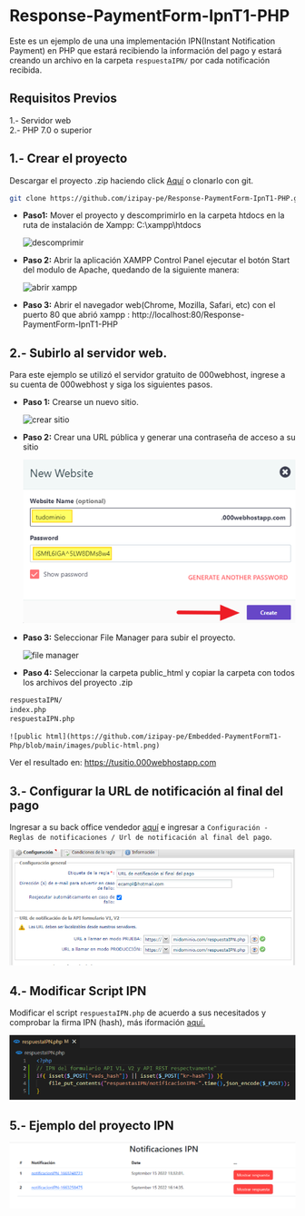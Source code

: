 ﻿# Response-PaymentForm-IpnT1-PHP

Este es un ejemplo de una una implementación IPN(Instant Notification Payment) en PHP que estará recibiendo la información del pago y estará creando un archivo en la carpeta `respuestaIPN/` por cada notificación recibida. 

<!-- * Realizar una compra de prueba [Formulario de pago](). Ejemplo de código aquí. -->
<!-- * Verificar respuesta de pago por la IPN [Notificación de pago](https://app-izipay.000webhostapp.com/ipn/) -->

## Requisitos Previos

1.- Servidor web  
2.- PHP 7.0 o superior

## 1.- Crear el proyecto
Descargar el proyecto .zip haciendo click [Aquí](https://github.com/izipay-pe/Response-PaymentForm-IpnT1-PHP/archive/refs/heads/main.zip) o clonarlo con git.  
```sh
git clone https://github.com/izipay-pe/Response-PaymentForm-IpnT1-PHP.git
``` 

* **Paso1:** Mover el proyecto y descomprimirlo en la carpeta htdocs en la ruta de instalación de Xampp: C:\xampp\htdocs

    ![descomprimir](https://github.com/izipay-pe/Redirect-PaymentFormT2-PHP/blob/main/views/images/captura1.png)

* **Paso 2:** Abrir la aplicación XAMPP Control Panel ejecutar el botón Start del modulo de Apache, quedando de la siguiente manera:

    ![abrir xampp](https://github.com/izipay-pe/Redirect-PaymentFormT2-PHP/blob/main/views/images/captura2.png)

* **Paso 3:** Abrir el navegador web(Chrome, Mozilla, Safari, etc) con el puerto 80 que abrió xampp : http://localhost:80/Response-PaymentForm-IpnT1-PHP

## 2.- Subirlo al servidor web.
Para este ejemplo se utilizó el servidor gratuito de 000webhost, ingrese a su cuenta de 000webhost y siga los siguientes pasos.

* **Paso 1:** Crearse un nuevo sitio.

    ![crear sitio](https://github.com/izipay-pe/Embedded-PaymentFormT1-Php/blob/main/images/crear-nuevo-sitio.png)

* **Paso 2:** Crear una URL pública y generar una contraseña de acceso a su sitio

    ![Crear nuevo sitio](images/nuevo-sitio.png)

* **Paso 3:** Seleccionar File Manager para subir el proyecto.

    ![file manager](https://github.com/izipay-pe/Embedded-PaymentFormT1-Php/blob/main/images/file-manager.png)

* **Paso 4:** Seleccionar la carpeta public_html y copiar la carpeta con todos los archivos del proyecto .zip
```sh
respuestaIPN/
index.php
respuestaIPN.php
```
    ![public html](https://github.com/izipay-pe/Embedded-PaymentFormT1-Php/blob/main/images/public-html.png)

Ver el resultado en: https://tusitio.000webhostapp.com

## 3.- Configurar la URL de notificación al final del pago
Ingresar a su back office vendedor [aquí](https://secure.micuentaweb.pe/vads-merchant/) e ingresar a `Configuración - Reglas de notificaciones / Url de notificación al final del pago`.

![Regla de Notificación](images/captura-2.png)

## 4.- Modificar Script IPN
Modificar el script `respuestaIPN.php` de acuerdo a sus necesitados y comprobar la firma IPN (hash), más iformación [aquí.](https://secure.micuentaweb.pe/doc/es-PE/rest/V4.0/api/kb/ipn_usage.html)   

![Script IPN](images/captura-4.png)

## 5.- Ejemplo del proyecto IPN

![Gestion de notificaciones](images/captura-3.png)












